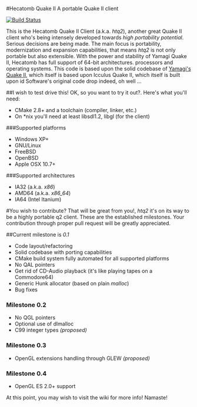 #Hecatomb Quake II
A portable Quake II client  

[![Build Status](https://drone.io/github.com/alericoveri/hecatomb/status.png)](https://drone.io/github.com/alericoveri/hecatomb/latest)

This is the Hecatomb Quake II Client (a.k.a. *htq2*), another great Quake II client who's being intensely developed towards *high portability potential*. Serious decisions are being made. 
The main focus is portability, modernization and expansion capabilities, that means *htq2* is not only portable but also extensible. 
With the power and stability of Yamagi Quake II, 
Hecatomb has full support of 64-bit architectures.
processors and operating systems. This code is based upon the solid codebase of [Yamagi's Quake II](http://github.com/yquake2), which itself is based upon Icculus Quake II, which itself is built upon id
Software's original code drop indeed, oh well ... 

##I wish to test drive this!
OK, so you want to try it out?. Here's what you'll need:
* CMake 2.8+ and a toolchain (compiler, linker, etc.)
* On *nix you'll need at least libsdl1.2, libgl (for the client)

###Supported platforms
* Windows XP+
* GNU/Linux
* FreeBSD
* OpenBSD
* Apple OSX 10.7+

###Supported architectures
* IA32  (a.k.a. *x86*)
* AMD64 (a.k.a. *x86_64*)
* IA64 (Intel Itanium)

#You wish to contribute?
That will be great from you!, *htq2* it's on its way to be a highly portable q2 client.
These are the established milestones. Your contribution through proper pull request will
be greatly appreciated.

##Current milestone is *0.1*
* Code layout/refactoring
* Solid codebase with porting capabilities
* CMake build system fully automated for all supported platforms
* No QAL pointers
* Get rid of CD-Audio playback (it's like playing tapes on a Commodore64)
* Generic Hunk allocator (based on plain *malloc*)
* Bug fixes

### Milestone 0.2
* No QGL pointers
* Optional use of dlmalloc
* C99 integer types *(proposed)*

### Milestone 0.3
* OpenGL extensions handling through GLEW *(proposed)*

### Milestone 0.4
* OpenGL ES 2.0+ support

At this point, you may wish to visit the wiki for more info!
Namaste!
